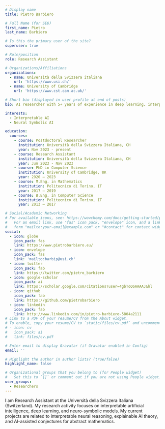 ```yaml
---
# Display name
title: Pietro Barbiero

# Full Name (for SEO)
first_name: Pietro
last_name: Barbiero

# Is this the primary user of the site?
superuser: true

# Role/position
role: Research Assistant

# Organizations/Affiliations
organizations:
  - name: Università della Svizzera italiana
    url: 'https://www.usi.ch/'
  - name: University of Cambridge
    url: 'https://www.cst.cam.ac.uk/'

# Short bio (displayed in user profile at end of posts)
bio: AI researcher with 5+ years of experience in deep learning, interpretability, and neural symbolic AI.

interests:
  - Interpretable AI
  - Neural Symbolic AI

education:
  courses:
    - course: Postdoctoral Researcher
      institution: Università della Svizzera Italiana, CH
      year: Nov 2023 - present
    - course: Research Assistant
      institution: Università della Svizzera Italiana, CH
      year: Jun 2023 - Nov 2023
    - course: PhD in Computer Science
      institution: University of Cambridge, UK
      year: 2020 – 2023
    - course: M.Eng. in Mathematics
      institution: Politecnico di Torino, IT
      year: 2017 – 2019
    - course: B.Eng. in Computer Science
      institution: Politecnico di Torino, IT
      year: 2013 – 2017

# Social/Academic Networking
# For available icons, see: https://wowchemy.com/docs/getting-started/page-builder/#icons
#   For an email link, use "fas" icon pack, "envelope" icon, and a link in the
#   form "mailto:your-email@example.com" or "#contact" for contact widget.
social:
  - icon: globe
    icon_pack: fas
    link: https://www.pietrobarbiero.eu/
  - icon: envelope
    icon_pack: fas
    link: 'mailto:barbip@usi.ch'
  - icon: twitter
    icon_pack: fab
    link: https://twitter.com/pietro_barbiero
  - icon: google-scholar
    icon_pack: ai
    link: https://scholar.google.com/citations?user=4gbToQoAAAAJ&hl
  - icon: github
    icon_pack: fab
    link: https://github.com/pietrobarbiero
  - icon: linkedin
    icon_pack: fab
    link: http://www.linkedin.com/in/pietro-barbiero-5804a2111
# Link to a PDF of your resume/CV from the About widget.
# To enable, copy your resume/CV to `static/files/cv.pdf` and uncomment the lines below.
# - icon: cv
#   icon_pack: ai
#   link: files/cv.pdf

# Enter email to display Gravatar (if Gravatar enabled in Config)
email: ''

# Highlight the author in author lists? (true/false)
highlight_name: false

# Organizational groups that you belong to (for People widget)
#   Set this to `[]` or comment out if you are not using People widget.
user_groups:
  - Researchers
---
```


I am Research Assistant at the Università della Svizzera Italiana (Switzerland). 
My research activity focuses on interpretable artificial intelligence, deep learning, and 
neuro-symbolic models. 
My current projects are related to interpretable neural reasoning, 
explainable AI theory, and AI-assisted conjectures for abstract mathematics.
